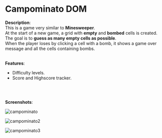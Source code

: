 # Campominato DOM

**Description**:<br>
This is a game very similar to **Minesweeper**.<br>
At the start of a new game, a grid with **empty** and **bombed** cells is created.<br>
The goal is to **guess as many empty cells as possible**.<br>
When the player loses by clicking a cell with a bomb, it shows a game over message and all the cells containing bombs.
<br>
<br>

**Features**:<br>
- Difficulty levels.
- Score and Highscore tracker.
<br>
<br>

**Screenshots**:

![campominato](https://user-images.githubusercontent.com/85038274/151697593-c010ebb4-8394-4454-beac-0d717f549d25.PNG)

![campominato2](https://user-images.githubusercontent.com/85038274/151697592-f148fb40-307a-4373-9582-f07beed1857b.PNG)

![campominato3](https://user-images.githubusercontent.com/85038274/151697590-6f9fd902-75d3-462a-89fb-04d64283a2b2.PNG)


